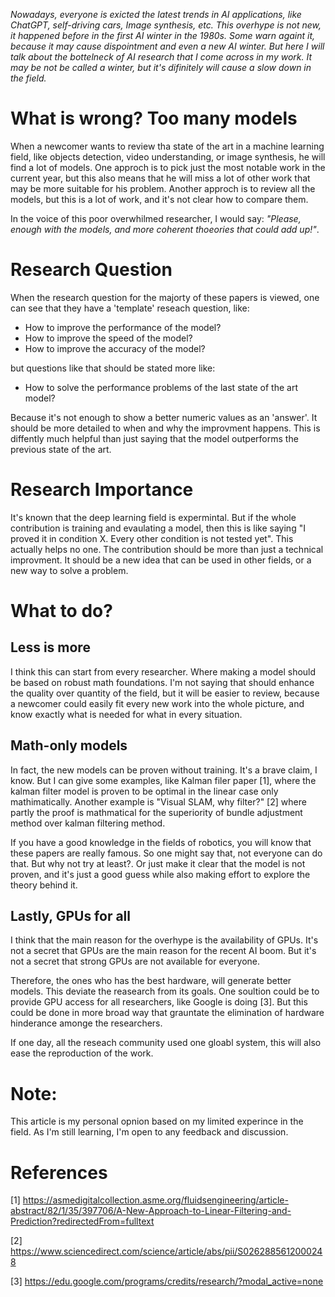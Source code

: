 <!--
.. title: The unexpected winter of Artifical Intelligence
.. slug: the-unexpected-winter-of-artifical-intelligence
.. date: 2023-03-05 07:13:36 UTC+01:00
.. tags: deep-learning, opinion, ai
.. category: 
.. link: 
.. description: 
.. type: text#
.. has_math: true
.. medium: yes
-->

*Nowadays, everyone is exicted the latest trends in AI applications, like ChatGPT, self-driving cars, Image synthesis, etc. This overhype is not new, it happened before in the first AI winter in the 1980s. Some warn againt it, because it may cause dispointment and even a new AI winter. But here I will talk about the bottelneck of AI research that I come across in my work. It may be not be called a winter, but it's difinitely will cause a slow down in the field.*


# What is wrong? Too many models

When a newcomer wants to review tha state of the art in a machine learning field, like objects detection, video understanding, or image synthesis, he will find a lot of models. One approch is to pick just the most notable work in the current year, but this also means that he will miss a lot of other work that may be more suitable for his problem. Another approch is to review all the models, but this is a lot of work, and it's not clear how to compare them.

In the voice of this poor overwhilmed researcher, I would say: *"Please, enough with the models, and more coherent thoeories that could add up!"*.

# Research Question

When the research question for the majorty of these papers is viewed, one can see that they have a 'template' reseach question, like:

* How to improve the performance of the model?
* How to improve the speed of the model?
* How to improve the accuracy of the model?

but questions like that should be stated more like:

* How to solve the performance problems of the last state of the art model?

Because it's not enough to show a better numeric values as an 'answer'. It should be more detailed to when and why the improvment happens. This is diffently much helpful than just saying that the model outperforms the previous state of the art.


# Research Importance

It's known that the deep learning field is expermintal. But if the whole contribution is training and evaulating a model, then this is like saying "I proved it in condition X. Every other condition is not tested yet". This actually helps no one. The contribution should be more than just a technical improvment. It should be a new idea that can be used in other fields, or a new way to solve a problem. 

# What to do?

## Less is more

I think this can start from every researcher. Where making a model should be based on robust math foundations. I'm not saying that should enhance the quality over quantity of the field, but it will be easier to review, because a newcomer could easily fit every new work into the whole picture, and know exactly what is needed for what in every situation.

## Math-only models

In fact, the new models can be proven without training. It's a brave claim, I know. But I can give some examples, like Kalman filer paper [1], where the kalman filter model is proven to be optimal in the linear case only mathimatically.  Another example is "Visual SLAM, why filter?" [2] where partly the proof is mathmatical for the superiority of bundle adjustment method over kalman filtering method. 

If you have a good knowledge in the fields of robotics, you will know that these papers are really famous. So one might say that, not everyone can do that. But why not try at least?. Or just make it clear that the model is not proven, and it's just a good guess while also making effort to explore the theory behind it. 


## Lastly, GPUs for all

I think that the main reason for the overhype is the availability of GPUs. It's not a secret that GPUs are the main reason for the recent AI boom. But it's not a secret that strong GPUs are not available for everyone. 

Therefore, the ones who has the best hardware, will generate better models. This deviate the reasearch from its goals.
One soultion could be to provide GPU access for all researchers, like Google is doing [3]. But this could be done in more broad way that grauntate the elimination of hardware hinderance amonge the researchers.

If one day, all the reseach community used one gloabl system, this will also ease the reproduction of the work.


# Note:

This article is my personal opnion based on my limited experince in the field. As I'm still learning, I'm open to any feedback and discussion.

# References

[1] https://asmedigitalcollection.asme.org/fluidsengineering/article-abstract/82/1/35/397706/A-New-Approach-to-Linear-Filtering-and-Prediction?redirectedFrom=fulltext

[2] https://www.sciencedirect.com/science/article/abs/pii/S0262885612000248

[3] https://edu.google.com/programs/credits/research/?modal_active=none